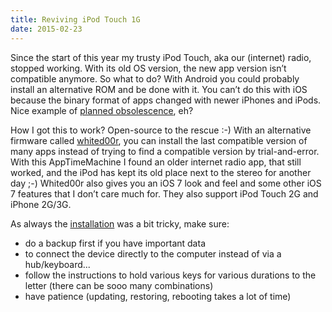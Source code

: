 ```yaml
---
title: Reviving iPod Touch 1G
date: 2015-02-23
---
```

Since the start of this year my trusty iPod Touch, aka our (internet) radio, stopped working. With its old OS version, the new app version isn’t compatible anymore. So what to do? With Android you could probably install an alternative ROM and be done with it. You can’t do this with iOS because the binary format of apps changed with newer iPhones and iPods. Nice example of [planned obsolescence](https://en.wikipedia.org/wiki/Planned_obsolescence), eh?

How I got this to work? Open-source to the rescue :-) With an alternative firmware called [whited00r](http://www.whited00r.com/features?lang=en), you can install the last compatible version of many apps instead of trying to find a compatible version by trial-and-error. With this AppTimeMachine I found an older internet radio app, that still worked, and the iPod has kept its old place next to the stereo for another day ;-) Whited00r also gives you an iOS 7 look and feel and some other iOS 7 features that I don’t care much for. They also support iPod Touch 2G and iPhone 2G/3G.

As always the [installation](http://www.whited00r.com/installation?lang=en&install=1) was a bit tricky, make sure:

- do a backup first if you have important data
- to connect the device directly to the computer instead of via a hub/keyboard...
- follow the instructions to hold various keys for various durations to the letter (there can be sooo many combinations)
- have patience (updating, restoring, rebooting takes a lot of time)
